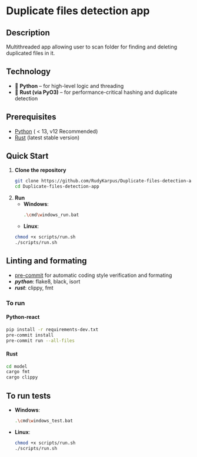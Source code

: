 # Duplicate files detection app

## Description

Multithreaded app allowing user to scan folder for finding and deleting duplicated files in it.

## Technology

- 🐍 **Python**  – for high-level logic and threading
- 🦀 **Rust (via PyO3)** – for performance-critical hashing and duplicate detection

## Prerequisites

- [Python](https://www.python.org/downloads/) ( < 13, v12 Recommended)
- [Rust](https://www.rust-lang.org/tools/install) (latest stable version)

## Quick Start
1. **Clone the repository**
   ```bash
   git clone https://github.com/RudyKarpus/Duplicate-files-detection-app.git
   cd Duplicate-files-detection-app
2. **Run**
   - **Windows**:
       ```bash
     .\cmd\windows_run.bat
   - **Linux**:
    ```bash
    chmod +x scripts/run.sh
    ./scripts/run.sh

## Linting and formating
  - [pre-commit](https://pre-commit.com) for automatic coding style verification and formating
  - ***python***: flake8, black, isort
  - ***rust***:  clippy, fmt

### To run
  #### Python-react
  ```bash
  pip install -r requirements-dev.txt
  pre-commit install
  pre-commit run --all-files
  ```
  #### Rust
  ```bash
  cd model
  cargo fmt
  cargo clippy
  ```
## **To run tests**
   - **Windows**:
      ```bash
     .\cmd\windows_test.bat
     ```
   - **Linux**:
      ```bash
      chmod +x scripts/run.sh
      ./scripts/run.sh
      ```
